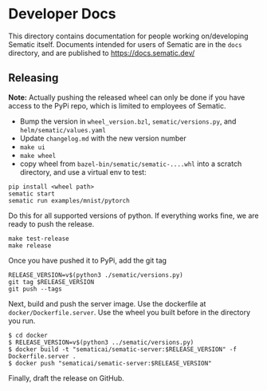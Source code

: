 # Developer Docs
This directory contains documentation for people working on/developing Sematic
itself. Documents intended for users of Sematic are in the `docs` directory,
and are published to https://docs.sematic.dev/

## Releasing
**Note:** Actually pushing the released wheel can only be done if you have
access to the PyPi repo, which is limited to employees of Sematic.

- Bump the version in `wheel_version.bzl`, `sematic/versions.py`,
  and `helm/sematic/values.yaml`
- Update `changelog.md` with the new version number
- `make ui`
- `make wheel`
- copy wheel from `bazel-bin/sematic/sematic-....whl` into a scratch directory,
and use a virtual env to test:

```
pip install <wheel path>
sematic start
sematic run examples/mnist/pytorch
```

Do this for all supported versions of python. If everything works fine,
we are ready to push the release.

```
make test-release
make release
```

Once you have pushed it to PyPi, add the git tag

```
RELEASE_VERSION=v$(python3 ./sematic/versions.py)
git tag $RELEASE_VERSION
git push --tags
```

Next, build and push the server image. Use the dockerfile at
`docker/Dockerfile.server`. Use the wheel you built before in the directory
you run.
```
$ cd docker
$ RELEASE_VERSION=v$(python3 ../sematic/versions.py)
$ docker build -t "sematicai/sematic-server:$RELEASE_VERSION" -f Dockerfile.server .
$ docker push "sematicai/sematic-server:$RELEASE_VERSION"
```

Finally, draft the release on GitHub.